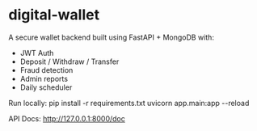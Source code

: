 # digital-wallet
A secure wallet backend built using FastAPI + MongoDB with:

- JWT Auth
- Deposit / Withdraw / Transfer
- Fraud detection
- Admin reports
- Daily scheduler

Run locally:
pip install -r requirements.txt
uvicorn app.main:app --reload

API Docs: http://127.0.0.1:8000/doc
